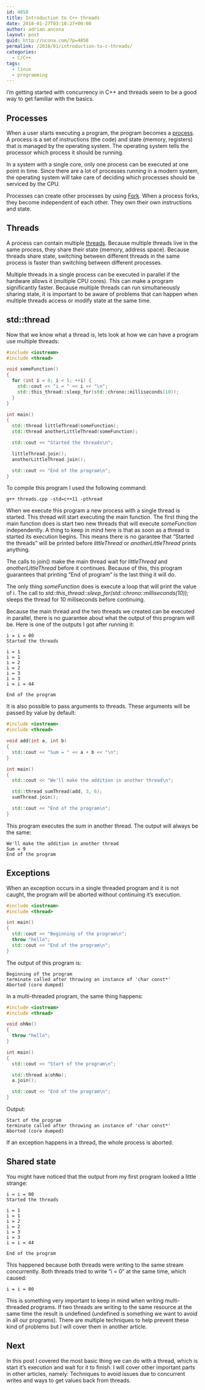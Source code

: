 ```yaml
---
id: 4858
title: Introduction to C++ threads
date: 2018-01-27T03:10:27+00:00
author: adrian.ancona
layout: post
guid: http://ncona.com/?p=4858
permalink: /2018/01/introduction-to-c-threads/
categories:
  - C/C++
tags:
  - linux
  - programming
---
```

I&#8217;m getting started with concurrency in C++ and threads seem to be a good way to get familiar with the basics.

## Processes

When a user starts executing a program, the program becomes a [process](https://en.wikipedia.org/wiki/Process_(computing)). A process is a set of instructions (the code) and state (memory, registers) that is managed by the operating system. The operating system tells the processor which process it should be running.

In a system with a single core, only one process can be executed at one point in time. Since there are a lot of processes running in a modern system, the operating system will take care of deciding which processes should be serviced by the CPU.

Processes can create other processes by using [Fork](https://en.wikipedia.org/wiki/Fork_(system_call)). When a process forks, they become independent of each other. They own their own instructions and state.

<!--more-->

## Threads

A process can contain multiple [threads](https://en.wikipedia.org/wiki/Thread_(computing)). Because multiple threads live in the same process, they share their state (memory, address space). Because threads share state, switching between different threads in the same process is faster than switching between different processes.

Multiple threads in a single process can be executed in parallel if the hardware allows it (multiple CPU cores). This can make a program significantly faster. Because multiple threads can run simultaneously sharing state, it is important to be aware of problems that can happen when multiple threads access or modify state at the same time.

## std::thread

Now that we know what a thread is, lets look at how we can have a program use multiple threads:

```cpp
#include <iostream>
#include <thread>

void someFunction()
{
  for (int i = 0; i < 5; ++i) {
    std::cout << "i = " << i << "\n";
    std::this_thread::sleep_for(std::chrono::milliseconds(10));
  }
}

int main()
{
  std::thread littleThread(someFunction);
  std::thread anotherLittleThread(someFunction);

  std::cout << "Started the threads\n";

  littleThread.join();
  anotherLittleThread.join();

  std::cout << "End of the program\n";
}
```

To compile this program I used the following command:

```
g++ threads.cpp -std=c++11 -pthread
```

When we execute this program a new process with a single thread is started. This thread will start executing the main function. The first thing the main function does is start two new threads that will execute _someFunction_ independently. A thing to keep in mind here is that as soon as a thread is started its execution begins. This means there is no garantee that &#8220;Started the threads&#8221; will be printed before _littleThread_ or _anotherLittleThread_ prints anything.

The calls to join() make the main thread wait for _littleThread_ and _anotherLittleThread_ before it continues. Because of this, this program guarantees that printing &#8220;End of program&#8221; is the last thing it will do.

The only thing _someFunction_ does is execute a loop that will print the value of i. The call to _std::this\_thread::sleep\_for(std::chrono::milliseconds(10));_ sleeps the thread for 10 miliseconds before continuing.

Because the main thread and the two threads we created can be executed in parallel, there is no guarantee about what the output of this program will be. Here is one of the outputs I got after running it:

```
i = i = 00
Started the threads

i = 1
i = 1
i = 2
i = 2
i = 3
i = 3
i = i = 44

End of the program
```

It is also possible to pass arguments to threads. These arguments will be passed by value by default:

```cpp
#include <iostream>
#include <thread>

void add(int a, int b)
{
  std::cout << "Sum = " << a + b << "\n";
}

int main()
{
  std::cout << "We'll make the addition in another thread\n";

  std::thread sumThread(add, 3, 6);
  sumThread.join();

  std::cout << "End of the program\n";
}
```

This program executes the sum in another thread. The output will always be the same:

```
We'll make the addition in another thread
Sum = 9
End of the program
```

## Exceptions

When an exception occurs in a single threaded program and it is not caught, the program will be aborted without continuing it&#8217;s execution.

```cpp
#include <iostream>
#include <thread>

int main()
{
  std::cout << "Beginning of the program\n";
  throw "hello";
  std::cout << "End of the program\n";
}
```

The output of this program is:

```
Beginning of the program
terminate called after throwing an instance of 'char const*'
Aborted (core dumped)
```

In a multi-threaded program, the same thing happens:

```cpp
#include <iostream>
#include <thread>

void ohNo()
{
  throw "hello";
}

int main()
{
  std::cout << "Start of the program\n";

  std::thread a(ohNo);
  a.join();

  std::cout << "End of the program\n";
}
```

Output:

```
Start of the program
terminate called after throwing an instance of 'char const*'
Aborted (core dumped)
```

If an exception happens in a thread, the whole process is aborted.

## Shared state

You might have noticed that the output from my first program looked a little strange:

```
i = i = 00
Started the threads

i = 1
i = 1
i = 2
i = 2
i = 3
i = 3
i = i = 44

End of the program
```

This happened because both threads were writing to the same stream concurrently. Both threads tried to write &#8220;i = 0&#8221; at the same time, which caused:

```
i = i = 00
```

This is something very important to keep in mind when writing multi-threaded programs. If two threads are writing to the same resource at the same time the result is undefined (undefined is something we want to avoid in all our programs). There are multiple techniques to help prevent these kind of problems but I will cover them in another article.

## Next

In this post I covered the most basic thing we can do with a thread, which is start it&#8217;s execution and wait for it to finish. I will cover other important parts in other articles, namely: Techniques to avoid issues due to concurrent writes and ways to get values back from threads.

